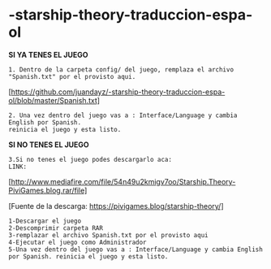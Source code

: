 # -starship-theory-traduccion-espa-ol

**SI YA TENES EL JUEGO**

```
1. Dentro de la carpeta config/ del juego, remplaza el archivo "Spanish.txt" por el provisto aqui.
```

[https://github.com/juandayz/-starship-theory-traduccion-espa-ol/blob/master/Spanish.txt]


```
2. Una vez dentro del juego vas a : Interface/Language y cambia English por Spanish.
reinicia el juego y esta listo.
```


**SI NO TENES EL JUEGO**

```
3.Si no tenes el juego podes descargarlo aca:
LINK:
```
[http://www.mediafire.com/file/54n49u2kmigv7oo/Starship.Theory-PiviGames.blog.rar/file]

[Fuente de la descarga: https://pivigames.blog/starship-theory/]


```
1-Descargar el juego
2-Descomprimir carpeta RAR
3-remplazar el archivo Spanish.txt por el provisto aqui
4-Ejecutar el juego como Administrador
5-Una vez dentro del juego vas a : Interface/Language y cambia English por Spanish. reinicia el juego y esta listo.

```
